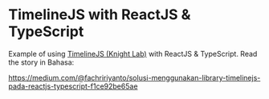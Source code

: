 # TimelineJS with ReactJS & TypeScript

Example of using [TimelineJS (Knight Lab)](https://timeline.knightlab.com) with ReactJS & TypeScript. Read the story in Bahasa:

https://medium.com/@fachririyanto/solusi-menggunakan-library-timelinejs-pada-reactjs-typescript-f1ce92be65ae
